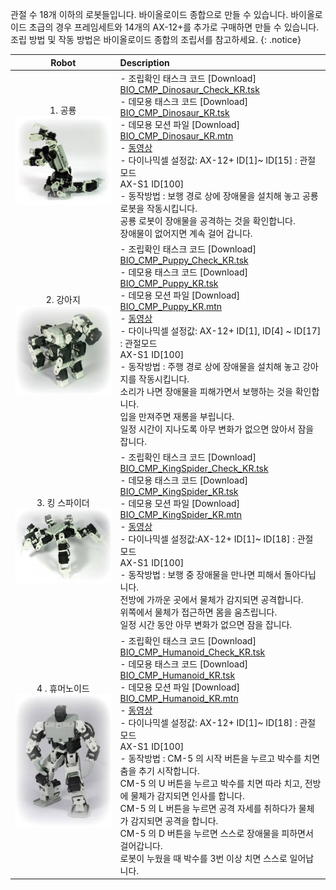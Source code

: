 관절 수 18개 이하의 로봇들입니다. 바이올로이드 종합으로 만들 수 있습니다. 바이올로이드 초급의 경우 프레임세트와 14개의 AX-12+를 추가로 구매하면 만들 수 있습니다. 조립 방법 및 작동 방법은 바이올로이드 종합의 조립서를 참고하세요.
{: .notice}

|Robot|Description|
| :---: | :--- |
|1. 공룡  <br />![](/assets/images/edu/bioloid/dinosaur_kr.jpg)|- 조립확인 태스크 코드 [Download] [BIO_CMP_Dinosaur_Check_KR.tsk]<br/>- 데모용 태스크 코드 [Download] [BIO_CMP_Dinosaur_KR.tsk]<br/>- 데모용 모션 파일 [Download] [BIO_CMP_Dinosaur_KR.mtn]<br/>- [동영상](http://www.robotis.com/video/2_10.wmv)<br/>- 다이나믹셀 설정값: AX-12+ ID[1]~ ID[15] : 관절모드 <br/> AX-S1 ID[100] <br/>- 동작방법 : 보행 경로 상에 장애물을 설치해 놓고 공룡 로봇을 작동시킵니다. <br/> 공룡 로봇이 장애물을 공격하는 것을 확인합니다. <br/> 장애물이 없어지면 계속 걸어 갑니다.|
|2. 강아지   <br />![](/assets/images/edu/bioloid/dog_kr.jpg)|- 조립확인 태스크 코드 [Download] [BIO_CMP_Puppy_Check_KR.tsk]<br/>- 데모용 태스크 코드 [Download] [BIO_CMP_Puppy_KR.tsk]<br/>- 데모용 모션 파일 [Download] [BIO_CMP_Puppy_KR.mtn]<br/>- [동영상](http://www.robotis.com/video/2_9.wmv)<br/>- 다이나믹셀 설정값: AX-12+ ID[1], ID[4] ~ ID[17] : 관절모드 <br/> AX-S1 ID[100] <br/> - 동작방법 : 주행 경로 상에 장애물을 설치해 놓고 강아지를 작동시킵니다. <br/> 소리가 나면 장애물을 피해가면서 보행하는 것을 확인합니다.<br/> 입을 만져주면 재롱을 부립니다.<br/> 일정 시간이 지나도록 아무 변화가 없으면 앉아서 잠을 잡니다.|
|3. 킹 스파이더  <br />![](/assets/images/edu/bioloid/kingspider_kr.jpg)|- 조립확인 태스크 코드 [Download] [BIO_CMP_KingSpider_Check_KR.tsk]<br/>- 데모용 태스크 코드 [Download] [BIO_CMP_KingSpider_KR.tsk]<br/>- 데모용 모션 파일 [Download] [BIO_CMP_KingSpider_KR.mtn]<br/>- [동영상](http://www.robotis.com/video/2_11.wmv)<br/>- 다이나믹셀 설정값:AX-12+ ID[1]~ ID[18] : 관절모드 <br/> AX-S1 ID[100] <br/>- 동작방법 : 보행 중 장애물을 만나면 피해서 돌아다닙니다. <br/> 전방에 가까운 곳에서 물체가 감지되면 공격합니다.<br/> 위쪽에서 물체가 접근하면 몸을 움츠립니다.<br/> 일정 시간 동안 아무 변화가 없으면 잠을 잡니다.|
|4 . 휴머노이드   <br />![](/assets/images/edu/bioloid/humanoid_kr.jpg)|- 조립확인 태스크 코드 [Download] [BIO_CMP_Humanoid_Check_KR.tsk]<br/>- 데모용 태스크 코드 [Download] [BIO_CMP_Humanoid_KR.tsk]<br/>- 데모용 모션 파일 [Download] [BIO_CMP_Humanoid_KR.mtn]<br/> - [동영상](http://www.robotis.com/video/2_12.wmv)<br/>- 다이나믹셀 설정값: AX-12+ ID[1]~ ID[18] : 관절모드 <br/> AX-S1 ID[100] <br/>- 동작방법 : CM-5 의 시작 버튼을 누르고 박수를 치면 춤을 추기 시작합니다. <br/> CM-5 의 U 버튼을 누르고 박수를 치면 따라 치고, 전방에 물체가 감지되면 인사를 합니다.<br/> CM-5 의 L 버튼을 누르면 공격 자세를 취하다가 물체가 감지되면 공격을 합니다.<br/> CM-5 의 D 버튼을 누르면 스스로 장애물을 피하면서 걸어갑니다.<br/> 로봇이 누웠을 때 박수를 3번 이상 치면 스스로 일어납니다. |

[BIO_CMP_Dinosaur_Check_KR.tsk]: http://www.robotis.com/service/download.php?no=1193
[BIO_CMP_Dinosaur_KR.tsk]: http://www.robotis.com/service/download.php?no=1195
[BIO_CMP_Dinosaur_KR.mtn]: http://www.robotis.com/service/download.php?no=1194
[BIO_CMP_Puppy_Check_KR.tsk]: http://www.robotis.com/service/download.php?no=1223
[BIO_CMP_Puppy_KR.tsk]: http://www.robotis.com/service/download.php?no=1225
[BIO_CMP_Puppy_KR.mtn]: http://www.robotis.com/service/download.php?no=1224
[BIO_CMP_KingSpider_Check_KR.tsk]: http://www.robotis.com/service/download.php?no=1209
[BIO_CMP_KingSpider_KR.tsk]: http://www.robotis.com/service/download.php?no=1211
[BIO_CMP_KingSpider_KR.mtn]: http://www.robotis.com/service/download.php?no=1210
[BIO_CMP_Humanoid_Check_KR.tsk]: http://www.robotis.com/service/download.php?no=1206
[BIO_CMP_Humanoid_KR.tsk]: http://www.robotis.com/service/download.php?no=1208
[BIO_CMP_Humanoid_KR.mtn]: http://www.robotis.com/service/download.php?no=1207
